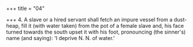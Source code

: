 +++
title = "04"

+++
4. A slave or a hired servant shall fetch an impure vessel from a dust-heap, fill it (with water taken) from the pot of a female slave and, his face turned towards the south upset it with his foot, pronouncing (the sinner's) name (and saying): 'I deprive N. N. of water.'

